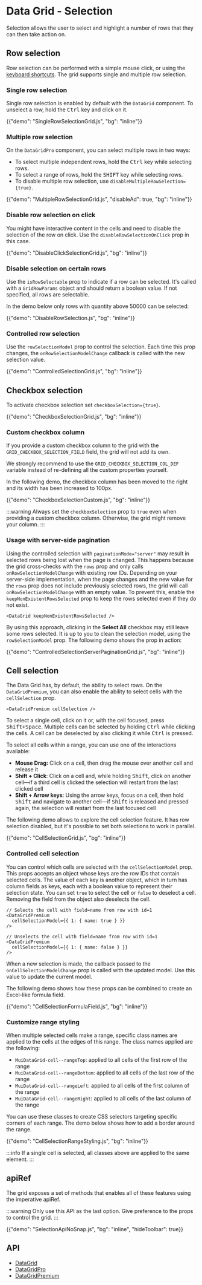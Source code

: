 # Data Grid - Selection

<p class="description">Selection allows the user to select and highlight a number of rows that they can then take action on.</p>

## Row selection

Row selection can be performed with a simple mouse click, or using the [keyboard shortcuts](/x/react-data-grid/accessibility/#selection). The grid supports single and multiple row selection.

### Single row selection

Single row selection is enabled by default with the `DataGrid` component.
To unselect a row, hold the <kbd class="key">Ctrl</kbd> key and click on it.

{{"demo": "SingleRowSelectionGrid.js", "bg": "inline"}}

### Multiple row selection [<span class="plan-pro"></span>](/x/introduction/licensing/#pro-plan)

On the `DataGridPro` component, you can select multiple rows in two ways:

- To select multiple independent rows, hold the <kbd class="key">Ctrl</kbd> key while selecting rows.
- To select a range of rows, hold the <kbd class="key">SHIFT</kbd> key while selecting rows.
- To disable multiple row selection, use `disableMultipleRowSelection={true}`.

{{"demo": "MultipleRowSelectionGrid.js", "disableAd": true, "bg": "inline"}}

### Disable row selection on click

You might have interactive content in the cells and need to disable the selection of the row on click. Use the `disableRowSelectionOnClick` prop in this case.

{{"demo": "DisableClickSelectionGrid.js", "bg": "inline"}}

### Disable selection on certain rows

Use the `isRowSelectable` prop to indicate if a row can be selected.
It's called with a `GridRowParams` object and should return a boolean value.
If not specified, all rows are selectable.

In the demo below only rows with quantity above 50000 can be selected:

{{"demo": "DisableRowSelection.js", "bg": "inline"}}

### Controlled row selection

Use the `rowSelectionModel` prop to control the selection.
Each time this prop changes, the `onRowSelectionModelChange` callback is called with the new selection value.

{{"demo": "ControlledSelectionGrid.js", "bg": "inline"}}

## Checkbox selection

To activate checkbox selection set `checkboxSelection={true}`.

{{"demo": "CheckboxSelectionGrid.js", "bg": "inline"}}

### Custom checkbox column

If you provide a custom checkbox column to the grid with the `GRID_CHECKBOX_SELECTION_FIELD` field, the grid will not add its own.

We strongly recommend to use the `GRID_CHECKBOX_SELECTION_COL_DEF` variable instead of re-defining all the custom properties yourself.

In the following demo, the checkbox column has been moved to the right and its width has been increased to 100px.

{{"demo": "CheckboxSelectionCustom.js", "bg": "inline"}}

:::warning
Always set the `checkboxSelection` prop to `true` even when providing a custom checkbox column.
Otherwise, the grid might remove your column.
:::

### Usage with server-side pagination

Using the controlled selection with `paginationMode="server"` may result in selected rows being lost when the page is changed.
This happens because the grid cross-checks with the `rows` prop and only calls `onRowSelectionModelChange` with existing row IDs.
Depending on your server-side implementation, when the page changes and the new value for the `rows` prop does not include previously selected rows, the grid will call `onRowSelectionModelChange` with an empty value.
To prevent this, enable the `keepNonExistentRowsSelected` prop to keep the rows selected even if they do not exist.

```tsx
<DataGrid keepNonExistentRowsSelected />
```

By using this approach, clicking in the **Select All** checkbox may still leave some rows selected.
It is up to you to clean the selection model, using the `rowSelectionModel` prop.
The following demo shows the prop in action:

{{"demo": "ControlledSelectionServerPaginationGrid.js", "bg": "inline"}}

## Cell selection [<span class="plan-premium"></span>](/x/introduction/licensing/#premium-plan)

The Data Grid has, by default, the ability to select rows.
On the `DataGridPremium`, you can also enable the ability to select cells with the `cellSelection` prop.

```tsx
<DataGridPremium cellSelection />
```

To select a single cell, click on it or, with the cell focused, press <kbd><kbd class="key">Shift</kbd>+<kbd class="key">Space</kbd></kbd>.
Multiple cells can be selected by holding <kbd class="key">Ctrl</kbd> while clicking the cells.
A cell can be deselected by also clicking it while <kbd class="key">Ctrl</kbd> is pressed.

To select all cells within a range, you can use one of the interactions available:

- **Mouse Drag:** Click on a cell, then drag the mouse over another cell and release it
- **Shift + Click**: Click on a cell and, while holding <kbd class="key">Shift</kbd>, click on another cell—if a third cell is clicked the selection will restart from the last clicked cell
- **Shift + Arrow keys**: Using the arrow keys, focus on a cell, then hold <kbd class="key">Shift</kbd> and navigate to another cell—if <kbd class="key">Shift</kbd> is released and pressed again, the selection will restart from the last focused cell

The following demo allows to explore the cell selection feature.
It has row selection disabled, but it's possible to set both selections to work in parallel.

{{"demo": "CellSelectionGrid.js", "bg": "inline"}}

### Controlled cell selection

You can control which cells are selected with the `cellSelectionModel` prop.
This props accepts an object whose keys are the row IDs that contain selected cells.
The value of each key is another object, which in turn has column fields as keys, each with a boolean value to represent their selection state. You can set `true` to select the cell or `false` to deselect a cell.
Removing the field from the object also deselects the cell.

```tsx
// Selects the cell with field=name from row with id=1
<DataGridPremium
  cellSelectionModel={{ 1: { name: true } }}
/>

// Unselects the cell with field=name from row with id=1
<DataGridPremium
  cellSelectionModel={{ 1: { name: false } }}
/>
```

When a new selection is made, the callback passed to the `onCellSelectionModelChange` prop is called with the updated model.
Use this value to update the current model.

The following demo shows how these props can be combined to create an Excel-like formula field.

{{"demo": "CellSelectionFormulaField.js", "bg": "inline"}}

### Customize range styling

When multiple selected cells make a range, specific class names are applied to the cells at the edges of this range.
The class names applied are the following:

- `MuiDataGrid-cell--rangeTop`: applied to all cells of the first row of the range
- `MuiDataGrid-cell--rangeBottom`: applied to all cells of the last row of the range
- `MuiDataGrid-cell--rangeLeft`: applied to all cells of the first column of the range
- `MuiDataGrid-cell--rangeRight`: applied to all cells of the last column of the range

You can use these classes to create CSS selectors targeting specific corners of each range.
The demo below shows how to add a border around the range.

{{"demo": "CellSelectionRangeStyling.js", "bg": "inline"}}

:::info
If a single cell is selected, all classes above are applied to the same element.
:::

## apiRef [<span class="plan-pro"></span>](/x/introduction/licensing/#pro-plan)

The grid exposes a set of methods that enables all of these features using the imperative apiRef.

:::warning
Only use this API as the last option. Give preference to the props to control the grid.
:::

{{"demo": "SelectionApiNoSnap.js", "bg": "inline", "hideToolbar": true}}

## API

- [DataGrid](/x/api/data-grid/data-grid/)
- [DataGridPro](/x/api/data-grid/data-grid-pro/)
- [DataGridPremium](/x/api/data-grid/data-grid-premium/)

